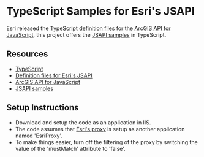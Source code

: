 # TypeScript Samples for Esri's JSAPI #
Esri released the [TypeScript](http://www.typescriptlang.org/) [definition files](https://github.com/Esri/jsapi-resources) for the [ArcGIS API for JavaScript](https://developers.arcgis.com/javascript/), this project offers the [JSAPI samples](https://developers.arcgis.com/javascript/jssamples/) in TypeScript.

## Resources ##
- [TypeScript](http://www.typescriptlang.org/)
- [Definition files for Esri's JSAPI](https://github.com/Esri/jsapi-resources)
- [ArcGIS API for JavaScript](https://developers.arcgis.com/javascript/)
- [JSAPI samples](https://developers.arcgis.com/javascript/jssamples/)

## Setup Instructions ##
- Download and setup the code as an application in IIS.
- The code assumes that [Esri's proxy](https://github.com/Esri/resource-proxy) is setup as another application named 'EsriProxy'.
- To make things easier, turn off the filtering of the proxy by switching the value of the 'mustMatch' attribute to 'false'.